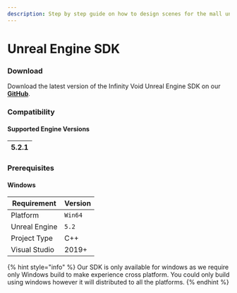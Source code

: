 ```yaml
---
description: Step by step guide on how to design scenes for the mall units.
---
```


# Unreal Engine SDK

### Download[​](https://docs.inworld.ai/docs/tutorial-integrations/unreal-engine#download) <a href="#download" id="download"></a>

Download the latest version of the Infinity Void Unreal Engine SDK on our [**GitHub**](https://github.com/infinity-void-metaverse/infinityvoid-unreal-sdk).

### Compatibility[​](https://docs.inworld.ai/docs/tutorial-integrations/unreal-engine#compatibility) <a href="#compatibility" id="compatibility"></a>

#### Supported  Engine Versions[​](https://docs.inworld.ai/docs/tutorial-integrations/unreal-engine#supported-platforms) <a href="#supported-platforms" id="supported-platforms"></a>

| 5.2.1 |
| ----- |

### Prerequisites <a href="#prerequisites" id="prerequisites"></a>

#### Windows[​](https://docs.inworld.ai/docs/tutorial-integrations/unreal-engine#windows) <a href="#windows" id="windows"></a>

| Requirement   | Version |
| ------------- | ------- |
| Platform      | `Win64` |
| Unreal Engine | `5.2`   |
| Project Type  | C++     |
| Visual Studio | 2019+   |

{% hint style="info" %}
Our SDK is only available for windows as we require only Windows build to make experience cross platform. You could only build using windows however it will distributed to all the platforms.
{% endhint %}

